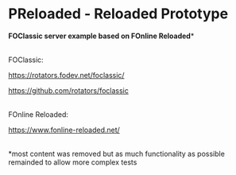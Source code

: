 # PReloaded - Reloaded Prototype
**FOClassic server example based on FOnline Reloaded**\*


<br />FOClassic:

https://rotators.fodev.net/foclassic/

https://github.com/rotators/foclassic


<br />FOnline Reloaded:

https://www.fonline-reloaded.net/


<br />\*most content was removed but as much functionality as possible remainded to allow more complex tests
